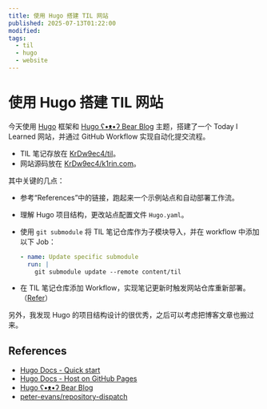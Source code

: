 ```yaml
---
title: 使用 Hugo 搭建 TIL 网站
published: 2025-07-13T01:22:00
modified: 
tags:
  - til
  - hugo
  - website
---
```


# 使用 Hugo 搭建 TIL 网站

今天使用 [Hugo](https://gohugo.io/) 框架和 [Hugo ʕ•ᴥ•ʔ Bear Blog](https://github.com/janraasch/hugo-bearblog/) 主题，搭建了一个 Today I Learned 网站，并通过 GitHub Workflow 实现自动化提交流程。

- TIL 笔记存放在 [KrDw9ec4/til](https://github.com/KrDw9ec4/til)。
- 网站源码放在 [KrDw9ec4/k1rin.com](https://github.com/KrDw9ec4/k1rin.com)。

其中关键的几点：

- 参考“References”中的链接，跑起来一个示例站点和自动部署工作流。

- 理解 Hugo 项目结构，更改站点配置文件 `Hugo.yaml`。

- 使用 `git submodule` 将 TIL 笔记仓库作为子模块导入，并在 workflow 中添加以下 Job：
  ```yaml
  - name: Update specific submodule
    run: |
      git submodule update --remote content/til
  ```
- 在 TIL 笔记仓库添加 Workflow，实现笔记更新时触发网站仓库重新部署。（[Refer](https://github.com/peter-evans/repository-dispatch)）

另外，我发现 Hugo 的项目结构设计的很优秀，之后可以考虑把博客文章也搬过来。

## References

- [Hugo Docs - Quick start](https://gohugo.io/getting-started/quick-start/)
- [Hugo Docs - Host on GitHub Pages](https://gohugo.io/host-and-deploy/host-on-github-pages/)
- [Hugo ʕ•ᴥ•ʔ Bear Blog](https://github.com/janraasch/hugo-bearblog/)
- [peter-evans/repository-dispatch](https://github.com/peter-evans/repository-dispatch)
